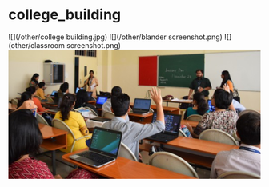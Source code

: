 # college_building
![](/other/college building.jpg)
![](/other/blander screenshot.png)
![](other/classroom screenshot.png)
![](/other/class.jpg)
